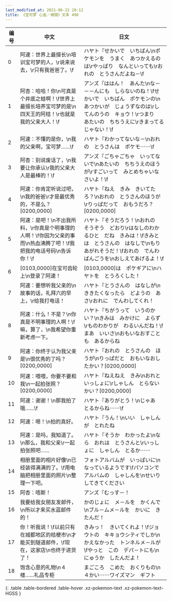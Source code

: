```yaml
---
last_modified_at: 2021-06-22 20:12
title: 《宝可梦 心金／魂银》文本 490
---
```

| 编号 | 中文 | 日文 |
| ---- | ---- | ---- |
| 0 | 阿速：世界上最擅长\n培训宝可梦的人，\r说来说去，\r只有我爸爸了。\f | ハヤト『せかいで　いちばん\nポケモンを　うまく　あつかえるのは\rやっぱり　なんといっても\rおれの　とうさんだよね－\f |
| 1 | 阿杏：哈哈！你\n可真是个井底之蛙啊！\f世界上最擅长培养宝可梦的是\n四天王的阿桔！\r也就是我的父亲大人！\f | アンズ『ははん！　あんた\nな－－－んにも　しらないのね！\fせかいで　いちばん　ポケモンの\nあつかいが　じょうずなのは\rしてんのうの　キョウ！\rつまり　あたいの　ちちうえに\rきまってるじゃない！\f |
| 2 | 阿速：不懂的是你，\n我的父亲啊，宝可梦……\f | ハヤト『わかってないな－\nおれの　とうさんは　ポケモ⋯⋯\f |
| 3 | 阿杏：别说废话了，\n我要让你承认\r我的父亲大人是最棒的！\f | アンズ『ごちゃごちゃ　いってないで\nあたいの　ちちうえのほうが\rすごいって　みとめちゃいなさいよ！\f |
| 4 | 阿速：你肯定听说过吧，\n我的爸爸\r才是最优秀的，不是么？[0200,0000] | ハヤト『ねえ　きみ　きいてたろ？\nおれの　とうさんのほうが\rりっぱだって　おもうだろ？[0200,0000] |
| 5 | 阿速：是吧！\n不出我所料，\r你真是个明事理的人啊！\f你因为父亲的事而\n热血沸腾了吧！\f我把我的电话号码\n告诉你！\f | ハヤト『そうだろう！\nおれの　そうぞう　どおり\rはなしのわかるひと　だね　きみは！\fきみとは　とうさんの　はなしで\nもりあがれそうだ！\fおれの　でんわばんごうを\nおしえてあげるよ！\f |
| 6 | [0103,0000]在宝可齿轮上\n登录了阿速！ | [0103,0000]は　ポケギアに\nハヤトを　とうろくした！ |
| 7 | 阿速：要想听我父亲的\n故事的话，礼拜六的早上，\r给我打电话！ | ハヤト『とうさんの　はなしが\nききたくなったら　どようの　あさ\rおれに　でんわしてくれ！ |
| 8 | 阿速：什么！不是？\n你真是不明事理的人啊！\f嘛，算了，\n我希望你重新考虑一下。 | ハヤト『ちがうって　いうのかい？\nきみは　みかけに　よらず\rものわかりが　わるいんだね！\fまあ　いいさ\nおもいなおすことも　あるからね |
| 9 | 阿速：你终于认为我父亲是\n很优秀的了吗？[0200,0000] | ハヤト『おれの　とうさんの　ほうが\nりっぱだと　おもいなおしたかい？[0200,0000] |
| 10 | 阿速：喂喂，你要不要和我\n一起拍张照？[0200,0000] | ハヤト『ねえねえ　きみ\nおれと　いっしょに\rしゃしん　とらないかい？[0200,0000] |
| 11 | 阿速：谢谢！\n那我拍了哦……\f | ハヤト『ありがとう！\nじゃあ　とるからね⋯⋯\f |
| 12 | 阿速：嗯！\n拍的真好。 | ハヤト『うん！\nいい　しゃしんが　とれたね |
| 13 | 阿速：是吗，我知道了。\n那么，我和父亲\r一起拍张照吧…… | ハヤト『そうか　わかったよ\nなら　おれは　とうさんと\rいっしょに　しゃしん　とるか⋯⋯ |
| 14 | 相册里面的相片好像\n已经装得满满的了。\f用电脑把相册里面的照片\n整理一下吧。 | フォトアルバムが　いっぱいに\nなっているようです\fパソコンで　アルバムの　しゃしんを\nせいり　してきてください |
| 15 | 阿杏：唔斯！ | アンズ『むっす－！ |
| 16 | 我要给我女朋友发邮件，\n所以才来买水蓝邮件的！ | かのじょに　メ－ルを　かくんで\nブル－ムメ－ルを　かいに　きたんだ！ |
| 17 | 你！听我说！\f以前只有在城都地区的桔梗市\n才能买到隧道邮件，\f现在，这家店\n也终于进货了！ | きみっ！　きいてくれよ！\fジョウトの　キキョウシティでしか\nかえなかった　トンネルメ－ルが\fやっと　この　デパ－トにも\nにゅうか　したんだよ！ |
| 18 | 饱含心意的礼物\n４楼……礼品专柜 | まごころ　こめた　おくりもの\n４かい⋯⋯ワイズマン　ギフト |
{: .table .table-bordered .table-hover .xz-pokemon-text .xz-pokemon-text-HGSS }